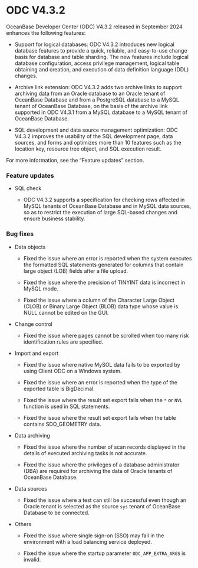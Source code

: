 ﻿# ODC V4.3.2

OceanBase Developer Center (ODC) V4.3.2 released in September 2024 enhances the following features:

- Support for logical databases: ODC V4.3.2 introduces new logical database features to provide a quick, reliable, and easy-to-use change basis for database and table sharding. The new features include logical database configuration, access privilege management, logical table obtaining and creation, and execution of data definition language (DDL) changes.

- Archive link extension: ODC V4.3.2 adds two archive links to support archiving data from an Oracle database to an Oracle tenant of OceanBase Database and from a PostgreSQL database to a MySQL tenant of OceanBase Database, on the basis of the archive link supported in ODC V4.3.1 from a MySQL database to a MySQL tenant of OceanBase Database.

- SQL development and data source management optimization: ODC V4.3.2 improves the usability of the SQL development page, data sources, and forms and optimizes more than 10 features such as the location key, resource tree object, and SQL execution result.

For more information, see the “Feature updates” section.

### Feature updates

- SQL check

  - ODC V4.3.2 supports a specification for checking rows affected in MySQL tenants of OceanBase Database and in MySQL data sources, so as to restrict the execution of large SQL-based changes and ensure business stability.

### Bug fixes

- Data objects

  - Fixed the issue where an error is reported when the system executes the formatted SQL statements generated for columns that contain large object (LOB) fields after a file upload.

  - Fixed the issue where the precision of TINYINT data is incorrect in MySQL mode.

  - Fixed the issue where a column of the Character Large Object (CLOB) or Binary Large Object (BLOB) data type whose value is NULL cannot be edited on the GUI.

- Change control

    - Fixed the issue where pages cannot be scrolled when too many risk identification rules are specified.

- Import and export

    - Fixed the issue where native MySOL data fails to be exported by using Client ODC on a Windows system.

    - Fixed the issue where an error is reported when the type of the exported table is BigDecimal.

    - Fixed the issue where the result set export fails when the `*` or `NVL` function is used in SQL statements.

    - Fixed the issue where the result set export fails when the table contains SDO_GEOMETRY data.

- Data archiving

    - Fixed the issue where the number of scan records displayed in the details of executed archiving tasks is not accurate.

    - Fixed the issue where the privileges of a database administrator (DBA) are required for archiving the data of Oracle tenants of OceanBase Database.

- Data sources

    - Fixed the issue where a test can still be successful even though an Oracle tenant is selected as the source `sys` tenant of OceanBase Database to be connected.

- Others

    - Fixed the issue where single sign-on (SSO) may fail in the environment with a load balancing service deployed.

    - Fixed the issue where the startup parameter `ODC_APP_EXTRA_ARGS` is invalid.